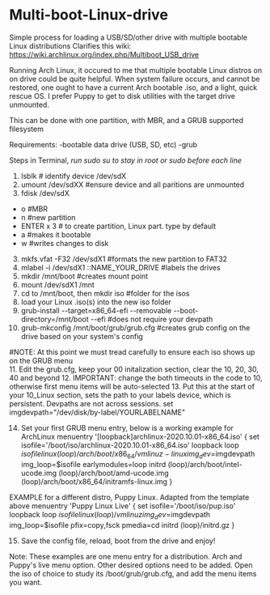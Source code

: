 # Multi-boot-Linux-drive
Simple process for loading a USB/SD/other drive with multiple bootable Linux distributions
Clarifies this wiki: https://wiki.archlinux.org/index.php/Multiboot_USB_drive

Running Arch Linux, it occured to me that multiple bootable Linux distros on on drive could be quite helpful. When system failure occurs, and cannot be restored, one ought to have a current Arch bootable .iso, and a light, quick rescue OS. I prefer Puppy to get to disk utilities with the target drive unmounted.

This can be done with one partition, with MBR, and a GRUB supported filesystem

Requirements:
-bootable data drive (USB, SD, etc)
-grub

Steps in Terminal, *run sudo su to stay in root or sudo before each line*

1. lsblk # identify device /dev/sdX
2. umount /dev/sdXX #ensure device and all paritions are unmounted 
2. fdisk /dev/sdX
  - o #MBR
  - n #new partition
  - ENTER x 3 # to create partition, Linux part. type by default
  - a #makes it bootable
  - w #writes changes to disk
3. mkfs.vfat -F32 /dev/sdX1 #formats the new partition to FAT32
4. mlabel -i /dev/sdX1 ::NAME_YOUR_DRIVE #labels the drives
5. mkdir /mnt/boot #creates mount point
6. mount /dev/sdX1 /mnt
7. cd to /mnt/boot, then mkdir iso #folder for the isos
8. load your Linux .iso(s) into the new iso folder
9. grub-install --target=x86_64-efi --removable --boot-directory=/mnt/boot --efi #does not require your devpath
10. grub-mkconfig /mnt/boot/grub/grub.cfg #creates grub config on the drive based on your system's config

#NOTE: At this point we must tread carefully to ensure each iso shows up on the GRUB menu  
11. Edit the grub.cfg, keep your 00 initalization section, clear the 10, 20, 30, 40 and beyond
12. IMPORTANT: change the both timeouts in the code to 10, otherwise first menu items will be auto-selected
13. Put this at the start of your 10_Linux section, sets the path to your labels device, which is persistent. Devpaths are not across sessions.
set imgdevpath="/dev/disk/by-label/YOURLABELNAME"

14. Set your first GRUB menu entry, below is a working example for ArchLinux
menuentry '[loopback]archlinux-2020.10.01-x86_64.iso' {
	set isofile='/boot/iso/archlinux-2020.10.01-x86_64.iso'
	loopback loop $isofile
	linux (loop)/arch/boot/x86_64/vmlinuz-linux img_dev=$imgdevpath img_loop=$isofile earlymodules=loop
	initrd (loop)/arch/boot/intel-ucode.img (loop)/arch/boot/amd-ucode.img (loop)/arch/boot/x86_64/initramfs-linux.img
}

EXAMPLE for a different distro, Puppy Linux. Adapted from the template above
menuentry 'Puppy Linux Live' {
        set isofile='/boot/iso/pup.iso'
        loopback loop $isofile
        linux (loop)/vmlinuz img_dev=$imgdevpath img_loop=$isofile pfix=copy,fsck pmedia=cd
        initrd (loop)/initrd.gz
}

15. Save the config file, reload, boot from the drive and enjoy!

Note: These examples are one menu entry for a distribution. Arch and Puppy's live menu option. Other desired options need to be added.
Open the iso of choice to study its /boot/grub/grub.cfg, and add the menu items you want.
